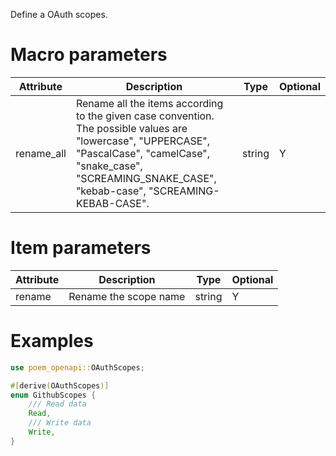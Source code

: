 Define a OAuth scopes.

# Macro parameters

| Attribute  | Description                                                                                                                                                                                                           | Type   | Optional |
|------------|-----------------------------------------------------------------------------------------------------------------------------------------------------------------------------------------------------------------------|--------|----------|
| rename_all | Rename all the items according to the given case convention. The possible values are "lowercase", "UPPERCASE", "PascalCase", "camelCase", "snake_case", "SCREAMING_SNAKE_CASE", "kebab-case", "SCREAMING-KEBAB-CASE". | string | Y        |

# Item parameters

| Attribute | Description           | Type   | Optional |
|-----------|-----------------------|--------|----------|
| rename    | Rename the scope name | string | Y        |

# Examples

```rust
use poem_openapi::OAuthScopes;

#[derive(OAuthScopes)]
enum GithubScopes {
    /// Read data
    Read,
    /// Write data
    Write,
}
```
<!-- Auto-update: 2025-10-07T02:00:52.093663 -->
